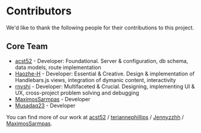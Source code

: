 # Contributors

We'd like to thank the following people for their contributions to this project.

## Core Team

- [acst52](https://github.com/acst52) - Developer: Foundational. Server & configuration, db schema, data models, route implementation
- [Haozhe-H](https://github.com/Haozhe-H) - Developer: Essential & Creative. Design & implementation of Handlebars.js views, integration of dymanic content, interactivity
- [rnvshi](https://github.com/rnvshi) - Developer: Multifaceted & Crucial. Designing, implementing UI & UX, cross-project problem solving and debugging
- [MaximosSarmpas](https://github.com/MaximosSarmpas) - Developer
- [Musadaq23](https://github.com/Musadaq23) - Developer



You can find more of our work at [acst52](https://github.com/acst52/) / [teriannephillips](https://github.com/teriannephillips) / [Jennyzzhh](https://github.com/Jennyzzhh) / [MaximosSarmpas](https://github.com/MaximosSarmpas).